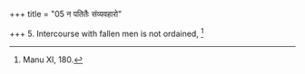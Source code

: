 +++
title = "05 न पतितैः संव्यवहारो"

+++
5. Intercourse with fallen men is not ordained, [^3] 


[^3]:  Manu XI, 180.
